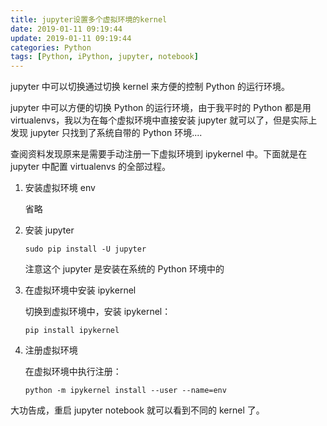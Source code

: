 ```yaml
---
title: jupyter设置多个虚拟环境的kernel
date: 2019-01-11 09:19:44
update: 2019-01-11 09:19:44
categories: Python
tags: [Python, iPython, jupyter, notebook]
---
```


jupyter 中可以切换通过切换 kernel 来方便的控制 Python 的运行环境。

<!--more-->

jupyter 中可以方便的切换 Python 的运行环境，由于我平时的 Python 都是用 virtualenvs，我以为在每个虚拟环境中直接安装 jupyter 就可以了，但是实际上发现 jupyter 只找到了系统自带的 Python 环境....

查阅资料发现原来是需要手动注册一下虚拟环境到 ipykernel 中。下面就是在 jupyter 中配置 virtualenvs 的全部过程。

1. 安装虚拟环境 env

    省略

2. 安装 jupyter

    `sudo pip install -U jupyter`

    注意这个 jupyter 是安装在系统的 Python 环境中的

2. 在虚拟环境中安装 ipykernel

    切换到虚拟环境中，安装 ipykernel：

    `pip install ipykernel`

3. 注册虚拟环境

    在虚拟环境中执行注册：

    `python -m ipykernel install --user --name=env`

大功告成，重启 jupyter notebook 就可以看到不同的 kernel 了。
